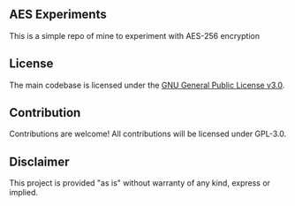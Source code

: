 ## AES Experiments

This is a simple repo of mine to experiment with AES-256 encryption

## License

The main codebase is licensed under the [GNU General Public License v3.0](LICENSE).

## Contribution

Contributions are welcome! All contributions will be licensed under GPL-3.0.

## Disclaimer

This project is provided "as is" without warranty of any kind, express or implied.
